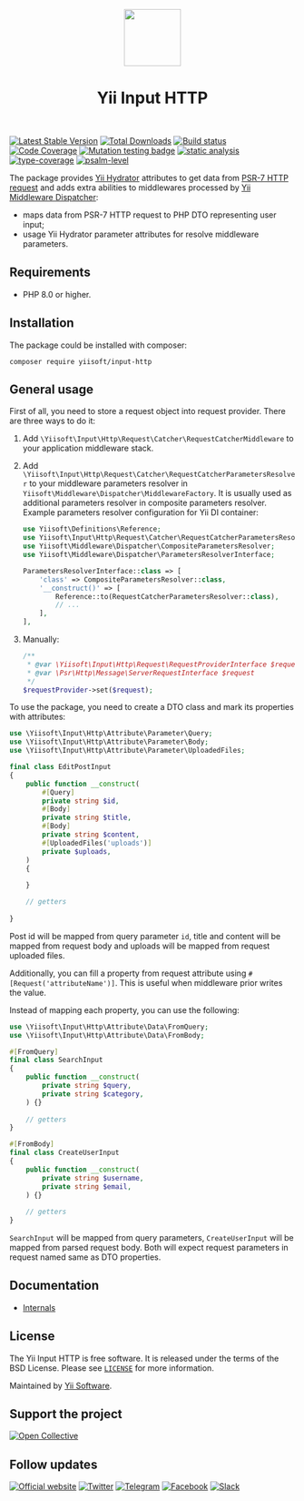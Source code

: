 <p align="center">
    <a href="https://github.com/yiisoft" target="_blank">
        <img src="https://yiisoft.github.io/docs/images/yii_logo.svg" height="100px">
    </a>
    <h1 align="center">Yii Input HTTP</h1>
    <br>
</p>

[![Latest Stable Version](https://poser.pugx.org/yiisoft/input-http/v/stable.png)](https://packagist.org/packages/yiisoft/input-http)
[![Total Downloads](https://poser.pugx.org/yiisoft/input-http/downloads.png)](https://packagist.org/packages/yiisoft/input-http)
[![Build status](https://github.com/yiisoft/input-http/workflows/build/badge.svg)](https://github.com/yiisoft/input-http/actions?query=workflow%3Abuild)
[![Code Coverage](https://codecov.io/gh/yiisoft/input-http/branch/master/graph/badge.svg)](https://codecov.io/gh/yiisoft/input-http)
[![Mutation testing badge](https://img.shields.io/endpoint?style=flat&url=https%3A%2F%2Fbadge-api.stryker-mutator.io%2Fgithub.com%2Fyiisoft%2Finput-http%2Fmaster)](https://dashboard.stryker-mutator.io/reports/github.com/yiisoft/input-http/master)
[![static analysis](https://github.com/yiisoft/input-http/workflows/static%20analysis/badge.svg)](https://github.com/yiisoft/input-http/actions?query=workflow%3A%22static+analysis%22)
[![type-coverage](https://shepherd.dev/github/yiisoft/input-http/coverage.svg)](https://shepherd.dev/github/yiisoft/input-http)
[![psalm-level](https://shepherd.dev/github/yiisoft/input-http/level.svg)](https://shepherd.dev/github/yiisoft/input-http)

The package provides [Yii Hydrator](https://github.com/yiisoft/hydrator) attributes
to get data from [PSR-7 HTTP request](https://www.php-fig.org/psr/psr-7/) and adds extra abilities to middlewares
processed by [Yii Middleware Dispatcher](https://github.com/yiisoft/middleware-dispatcher):
- maps data from PSR-7 HTTP request to PHP DTO representing user input;
- usage Yii Hydrator parameter attributes for resolve middleware parameters.

## Requirements

- PHP 8.0 or higher.

## Installation

The package could be installed with composer:

```shell
composer require yiisoft/input-http
```

## General usage

First of all, you need to store a request object into request provider. There are three ways to do it:

1) Add `\Yiisoft\Input\Http\Request\Catcher\RequestCatcherMiddleware` to your application middleware stack.

2) Add `\Yiisoft\Input\Http\Request\Catcher\RequestCatcherParametersResolver` to your middleware parameters resolver
in `Yiisoft\Middleware\Dispatcher\MiddlewareFactory`. It is usually used as additional parameters resolver in composite
parameters resolver. Example parameters resolver configuration for Yii DI container:

    ```php
    use Yiisoft\Definitions\Reference;
    use Yiisoft\Input\Http\Request\Catcher\RequestCatcherParametersResolver;
    use Yiisoft\Middleware\Dispatcher\CompositeParametersResolver;
    use Yiisoft\Middleware\Dispatcher\ParametersResolverInterface;
    
    ParametersResolverInterface::class => [
        'class' => CompositeParametersResolver::class,
        '__construct()' => [
            Reference::to(RequestCatcherParametersResolver::class),
            // ...
        ],
    ],
    ```

3) Manually:

    ```php
    /** 
     * @var \Yiisoft\Input\Http\Request\RequestProviderInterface $requestProvider
     * @var \Psr\Http\Message\ServerRequestInterface $request
     */
    $requestProvider->set($request);
    ```

To use the package, you need to create a DTO class and mark its properties with attributes:

```php
use \Yiisoft\Input\Http\Attribute\Parameter\Query;
use \Yiisoft\Input\Http\Attribute\Parameter\Body;
use \Yiisoft\Input\Http\Attribute\Parameter\UploadedFiles;

final class EditPostInput
{
    public function __construct(
        #[Query]
        private string $id,
        #[Body]        
        private string $title,
        #[Body]        
        private string $content,
        #[UploadedFiles('uploads')]        
        private $uploads,
    )
    {
    
    }

    // getters
        
} 
```

Post id will be mapped from query parameter `id`, title and content will be mapped from request body and uploads will
be mapped from request uploaded files.

Additionally, you can fill a property from request attribute using `#[Request('attributeName')]`.
This is useful when middleware prior writes the value.

Instead of mapping each property, you can use the following:

```php
use \Yiisoft\Input\Http\Attribute\Data\FromQuery;
use \Yiisoft\Input\Http\Attribute\Data\FromBody; 

#[FromQuery]
final class SearchInput
{
    public function __construct(
        private string $query,
        private string $category,
    ) {}
    
    // getters
}

#[FromBody]
final class CreateUserInput
{
    public function __construct(
        private string $username,
        private string $email,
    ) {}
    
    // getters
}
```

`SearchInput` will be mapped from query parameters, `CreateUserInput` will be mapped from parsed request body.
Both will expect request parameters in request named same as DTO properties.

## Documentation

- [Internals](docs/internals.md)

## License

The Yii Input HTTP is free software. It is released under the terms of the BSD License.
Please see [`LICENSE`](./LICENSE.md) for more information.

Maintained by [Yii Software](https://www.yiiframework.com/).

## Support the project

[![Open Collective](https://img.shields.io/badge/Open%20Collective-sponsor-7eadf1?logo=open%20collective&logoColor=7eadf1&labelColor=555555)](https://opencollective.com/yiisoft)

## Follow updates

[![Official website](https://img.shields.io/badge/Powered_by-Yii_Framework-green.svg?style=flat)](https://www.yiiframework.com/)
[![Twitter](https://img.shields.io/badge/twitter-follow-1DA1F2?logo=twitter&logoColor=1DA1F2&labelColor=555555?style=flat)](https://twitter.com/yiiframework)
[![Telegram](https://img.shields.io/badge/telegram-join-1DA1F2?style=flat&logo=telegram)](https://t.me/yii3en)
[![Facebook](https://img.shields.io/badge/facebook-join-1DA1F2?style=flat&logo=facebook&logoColor=ffffff)](https://www.facebook.com/groups/yiitalk)
[![Slack](https://img.shields.io/badge/slack-join-1DA1F2?style=flat&logo=slack)](https://yiiframework.com/go/slack)
